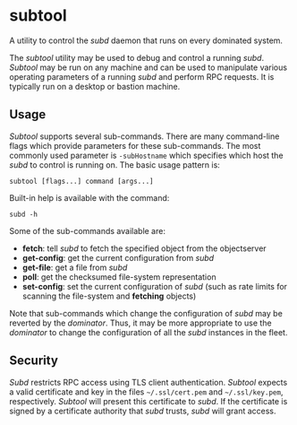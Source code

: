# subtool
A utility to control the *subd* daemon that runs on every dominated system.

The *subtool* utility may be used to debug and control a running *subd*.
*Subtool* may be run on any machine and can be used to manipulate various
operating parameters of a running *subd* and perform RPC requests. It is
typically run on a desktop or bastion machine.

## Usage
*Subtool* supports several sub-commands. There are many command-line flags which
provide parameters for these sub-commands. The most commonly used parameter is
`-subHostname` which specifies which host the *subd* to control is running on.
The basic usage pattern is:

```
subtool [flags...] command [args...]
```

Built-in help is available with the command:

```
subd -h
```

Some of the sub-commands available are:

- **fetch**: tell *subd* to fetch the specified object from the objectserver
- **get-config**: get the current configuration from *subd*
- **get-file**: get a file from *subd*
- **poll**: get the checksumed file-system representation
- **set-config**: set the current configuration of *subd* (such as rate limits
                  for scanning the file-system and **fetching** objects)

Note that sub-commands which change the configuration of *subd* may be reverted
by the *dominator*. Thus, it may be more appropriate to use the *dominator* to
change the configuration of all the *subd* instances in the fleet.

## Security
*Subd* restricts RPC access using TLS client authentication. *Subtool* expects
a valid certificate and key in the files `~/.ssl/cert.pem` and `~/.ssl/key.pem`,
respectively. *Subtool* will present this certificate to *subd*. If the
certificate is signed by a certificate authority that *subd* trusts, *subd* will
grant access.
